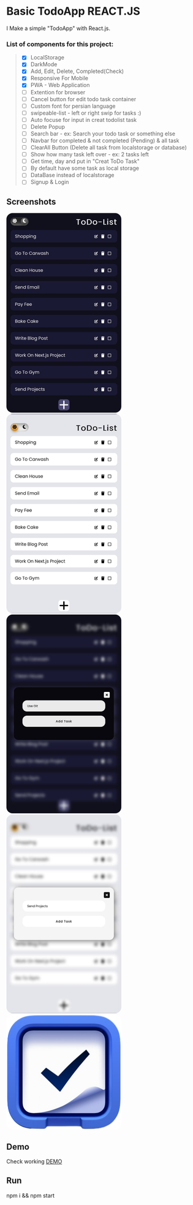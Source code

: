# Basic TodoApp REACT.JS

I Make a simple "TodoApp" with React.js.


### List of components for this project:
> - [x] LocalStorage
> - [x] DarkMode
> - [x] Add, Edit, Delete, Completed(Check)
> - [x] Responsive For Mobile
> - [x] PWA - Web Application
> - [ ] Extention for browser
> - [ ] Cancel button for edit todo task container
> - [ ] Custom font for persian language
> - [ ] swipeable-list - left or right swip for tasks :)
> - [ ] Auto focuse for input in creat todolist task
> - [ ] Delete Popup 
> - [ ] Search bar - ex: Search your todo task or something else
> - [ ] Navbar for completed & not completed (Pending) & all task
> - [ ] ClearAll Button (Delete all task from localstorage or database)
> - [ ] Show how many task left over - ex: 2 tasks left
> - [ ] Get time, day and put in "Creat ToDo Task"
> - [ ] By default have some task as local storage
> - [ ] DataBase instead of localstorage
> - [ ] Signup & Login 


## Screenshots
<div>
  <img width="300" src="https://raw.githubusercontent.com/amirrahemi01/Basic-TodoApp/main/src/ScreenShot/01.jpg" style="border-radius: 1rem;">
  <img width="300" src="https://raw.githubusercontent.com/amirrahemi01/Basic-TodoApp/main/src/ScreenShot/02.jpg" style="border-radius: 1rem;">
  <img width="300" src="https://raw.githubusercontent.com/amirrahemi01/Basic-TodoApp/main/src/ScreenShot/03.jpg" style="border-radius: 1rem;">
  <img width="300" src="https://raw.githubusercontent.com/amirrahemi01/Basic-TodoApp/main/src/ScreenShot/04.jpg" style="border-radius: 1rem;">
  <img width="300" src="https://github.com/amirrahemi01/Basic-TodoApp/blob/main/public/icon.png?raw=true" style="border-radius: 1rem;">
</div>



<!-- ![App Screenshot](https://github.com/amirrahemi01/Basic-TodoApp/blob/main/public/icon.png?raw=true) -->


## Demo

Check working <a href="https://amirrahemi-todo.netlify.app/" target="_blank">DEMO</a>


## Run 

npm i && npm start
